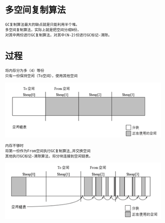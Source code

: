 
# 多空间复制算法


    GC复制算法最大的缺点就是只能利用半个堆。
    多空间复制算法，实际上就是把空间分成N份，
    对其中两份进行GC复制算法，对其中(N-2)份进行GC标记-清除。


# 过程


    将内存分为多（4）等份
    只有一份保持空闲（To空间），使用其他空间

![](https://github.com/RodJohn/jvm/blob/master/img/%E5%A4%9A%E7%A9%BA%E9%97%B4%E5%A4%8D%E5%88%B6%E7%AE%97%E6%B3%951.png)

    内存不够时
    将第一份作为From空间执行GC复制算法,并交换空间
    其他执行GC标记-清除算法，将分块连接到空闲链表。

![](https://github.com/RodJohn/jvm/blob/master/img/%E5%A4%9A%E7%A9%BA%E9%97%B4%E5%A4%8D%E5%88%B6%E7%AE%97%E6%B3%952.png)





